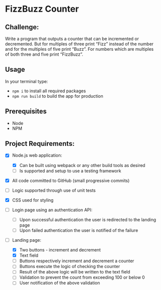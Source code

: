 # FizzBuzz Counter

## Challenge:

Write a program that outputs a counter that can be incremented or decremented. But for multiples
of three print “Fizz” instead of the number and for the multiples of five print “Buzz”. For numbers
which are multiples of both three and five print “FizzBuzz”.

## Usage

In your terminal type:

- `npm i` to install all required packages
- `npm run build` to build the app for production
<!-- - `npm run start:server` to run the production build of the app -->

## Prerequisites

- Node
- NPM

## Project Requirements:

- [x] Node.js web application:
  - [x] Can be built using webpack or any other build tools as desired
  - [ ] Is supported and setup to use a testing framework
- [x] All code committed to GitHub (small progressive commits)
- [ ] Logic supported through use of unit tests
- [x] CSS used for styling

- [ ] Login page using an authentication API:

  - [ ] Upon successful authentication the user is redirected to the landing page
  - [ ] Upon failed authentication the user is notified of the failure

- [ ] Landing page:

  - [x] Two buttons - increment and decrement
  - [x] Text field
  - [ ] Buttons respectively increment and decrement a counter
  - [ ] Buttons execute the logic of checking the counter
  - [ ] Result of the above logic will be written to the text field
  - [ ] Validation to prevent the count from exceeding 100 or below 0
  - [ ] User notification of the above validation
